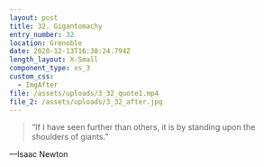 ```yaml
---
layout: post
title: 32. Gigantomachy
entry_number: 32
location: Grenoble
date: 2020-12-13T16:38:24.794Z
length_layout: X-Small
component_type: xs_3
custom_css:
  - ImgAfter
file: /assets/uploads/3_32_quote1.mp4
file_2: /assets/uploads/3_32_after.jpg
---
```

<blockquote class="E31_Q1">“If I have seen further than others, it is by standing upon the shoulders of giants.” </blockquote>

—Isaac Newton